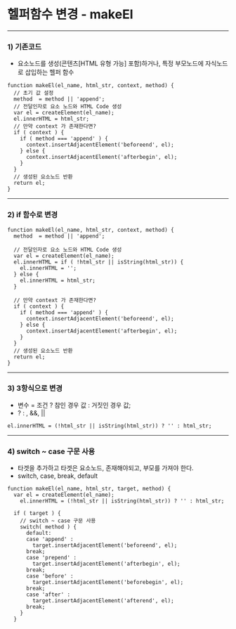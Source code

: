 # 헬퍼함수 변경 -  makeEl

---

### 1) 기존코드

  - 요소노드를 생성(콘텐츠[HTML 유형 가능] 포함)하거나, 특정 부모노드에 자식노드로 삽입하는 헬퍼 함수  

```  
function makeEl(el_name, html_str, context, method) {
  // 초기 값 설정
  method  = method || 'append';
  // 전달인자로 요소 노드와 HTML Code 생성
  var el = createElement(el_name);
  el.innerHTML = html_str;
  // 만약 context 가 존재한다면?
  if ( context ) {
    if ( method === 'append' ) {
      context.insertAdjacentElement('beforeend', el);
    } else {
      context.insertAdjacentElement('afterbegin', el);
    }
  }
  // 생성된 요소노드 반환
  return el;
}
```

---

### 2) if 함수로 변경
```
function makeEl(el_name, html_str, context, method) {
  method  = method || 'append';

  // 전달인자로 요소 노드와 HTML Code 생성
  var el = createElement(el_name);
  el.innerHTML = if ( !html_str || isString(html_str)) {
    el.innerHTML = '';
  } else {
    el.innerHTML = html_str;
  }

  // 만약 context 가 존재한다면?
  if ( context ) {
    if ( method === 'append' ) {
      context.insertAdjacentElement('beforeend', el);
    } else {
      context.insertAdjacentElement('afterbegin', el);
    }
  }
  // 생성된 요소노드 반환
  return el;
}
```

---

### 3) 3항식으로 변경
- 변수 = 조건 ? 참인 경우 값 : 거짓인 경우 값;
- ? : , &&, ||  
```
el.innerHTML = (!html_str || isString(html_str)) ? '' : html_str;
```

---

### 4) switch ~ case 구문 사용
- 타겟을 추가하고 타겟은 요소노드, 존재해야되고, 부모를 가져야 한다.
- switch, case, break, default

```
function makeEl(el_name, html_str, target, method) {
  var el = createElement(el_name);
    el.innerHTML = (!html_str || isString(html_str)) ? '' : html_str;

  if ( target ) {
    // switch ~ case 구문 사용
    switch( method ) {
      default:
      case 'append' :
        target.insertAdjacentElement('beforeend', el);
      break;
      case 'prepend' :
        target.insertAdjacentElement('afterbegin', el);
      break;
      case 'before' :
        target.insertAdjacentElement('beforebegin', el);
      break;
      case 'after' :
        target.insertAdjacentElement('afterend', el);
      break;
    }
  }
```
